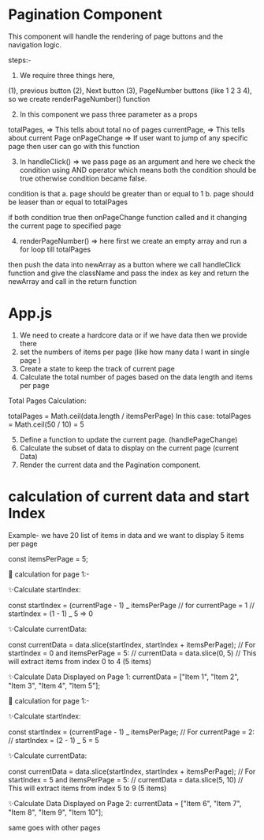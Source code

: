# Pagination Component

This component will handle the rendering of page buttons and the navigation logic.

steps:-

1. We require three things here,

(1), previous button
(2), Next button
(3), PageNumber buttons (like 1 2 3 4), so we create renderPageNumber() function

2. In this component we pass three parameter as a props

totalPages, => This tells about total no of pages
currentPage, => This tells about current Page
onPageChange => If user want to jump of any specific page then user can go with this function

3. In handleClick() => we pass page as an argument
   and here we check the condition using AND operator which means both the condition should be true otherwise condition became false.

condition is that
a. page should be greater than or equal to 1
b. page should be leaser than or equal to totalPages

if both condition true then onPageChange function called and it changing the current page to specified page

4.  renderPageNumber() => here first we create an empty array and run a for loop till totalPages

then push the data into newArray as a button where we call handleClick function and give the className and pass the index as key and return the newArray
and call in the return function

# App.js

1.  We need to create a hardcore data or if we have data then we provide there
2.  set the numbers of items per page (like how many data I want in single page )
3.  Create a state to keep the track of current page
4.  Calculate the total number of pages based on the data length and items per page

Total Pages Calculation:

totalPages = Math.ceil(data.length / itemsPerPage)
In this case: totalPages = Math.ceil(50 / 10) = 5

5.  Define a function to update the current page. (handlePageChange)
6.  Calculate the subset of data to display on the current page (current Data)
7.  Render the current data and the Pagination component.

# calculation of current data and start Index

Example- we have 20 list of items in data and we want to display 5 items per page

const itemsPerPage = 5;

🚀 calculation for page 1:-

✨Calculate startIndex:

const startIndex = (currentPage - 1) _ itemsPerPage
// for currentPage = 1
// startIndex = (1 - 1) _ 5 => 0

✨Calculate currentData:

const currentData = data.slice(startIndex, startIndex + itemsPerPage);
// For startIndex = 0 and itemsPerPage = 5:
// currentData = data.slice(0, 5)
// This will extract items from index 0 to 4 (5 items)

✨Calculate Data Displayed on Page 1:
currentData = ["Item 1", "Item 2", "Item 3", "Item 4", "Item 5"];

🚀 calculation for page 1:-

✨Calculate startIndex:

const startIndex = (currentPage - 1) _ itemsPerPage;
// For currentPage = 2:
// startIndex = (2 - 1) _ 5 = 5

✨Calculate currentData:

const currentData = data.slice(startIndex, startIndex + itemsPerPage);
// For startIndex = 5 and itemsPerPage = 5:
// currentData = data.slice(5, 10)
// This will extract items from index 5 to 9 (5 items)

✨Calculate Data Displayed on Page 2:
currentData = ["Item 6", "Item 7", "Item 8", "Item 9", "Item 10"];

same goes with other pages
